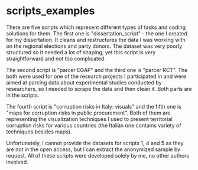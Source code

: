 # scripts_examples

There are five scripts which represent different types of tasks and coding solutions for them.
The first one is "dissertation_script" - the one I created for my dissertation. It cleans and restructures the data I was working with on the regional elections and party donors. The dataset was very poorly structured so it needed a lot of shaping, yet this script is very straightforward and not too complicated.

The second script is "parcer EGAP" and the third one is "parcer RCT". The both were used for one of the research projects I participated in and were aimed at parcing data about experimental studies conducted by researchers, so I needed to scrape the data and then clean it. Both parts are in the scripts.

The fourth script is "corruption risks in Italy: visuals" and the fifth one is "maps for corruption risks in public procurement". Both of them are representing the visualization techniques I used to present territorial corruption risks for various countries (the Italian one contains variety of techniques besides maps). 

Unfortunately, I cannot provide the datasets for scripts 1, 4 and 5 as they are not in the open access, but I can extract the anonymized sample by request. All of these scripts were developed solely by me, no other authors involved. 
